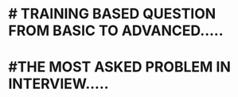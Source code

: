<h1># TRAINING BASED QUESTION FROM BASIC TO ADVANCED.....<h1>
<h1>#THE MOST ASKED PROBLEM IN INTERVIEW.....</h1>
